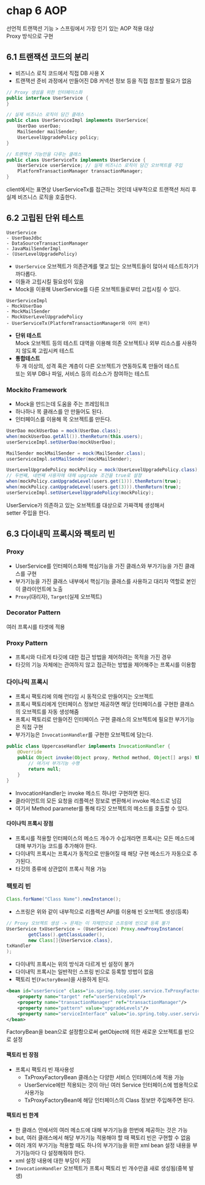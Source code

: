 # chap 6 AOP

선언적 트랜잭션 기능 > 스프링에서 가장 인기 있는 AOP 적용 대상  
Proxy 방식으로 구현

## 6.1 트랜잭션 코드의 분리
- 비즈니스 로직 코드에서 직접 DB 사용 X
- 트랜잭션 준비 과정에서 만들어진 DB 커넥션 정보 등을 직접 참조할 필요가 없음

```java
// Proxy 생성을 위한 인터페이스화
public interface UserService {
}

// 실제 비즈니스 로직이 담긴 클래스
public class UserServiceImpl implements UserService{
    UserDao userDao;
    MailSender mailSender;
    UserLevelUpgradePolicy policy;
}

// 트랜잭션 기능만을 다루는 클래스
public class UserServiceTx implements UserService {
    UserService userService; // 실제 비즈니스 로직이 담긴 오브젝트를 주입
    PlatformTransactionManager transactionManager;
}
```
client에서는 표면상 UserServiceTx를 접근하는 것인데 내부적으로 트랜잭션 처리 후 실제 비즈니스 로직을 호출한다.  

## 6.2 고립된 단위 테스트
```
UserService
- UserDaoJdbc
- DataSourceTransactionManager
- JavaMailSenderImpl
- (UserLevelUpgradePolicy)
```
- `UserService` 오브젝트가 의존관계를 맺고 있는 오브젝트들이 많아서 테스트하기가 까다롭다.  
- 이들과 고립시킬 필요성이 있음
- Mock을 이용해 UserService를 다른 오브젝트들로부터 고립시킬 수 있다.
```
UserServiceImpl
- MockUserDao
- MockMailSender
- MockUserLevelUpgradePolicy
- UserServiceTx(PlatformTransactionManager와 이미 분리)
```
- **단위 테스트**  
    Mock 오브젝트 등의 테스트 대역을 이용해 의존 오브젝트나 외부 리소스를 사용하지 않도록 고립시켜 테스트
- **통합테스트**  
    두 개 이상의, 성격 혹은 계층이 다른 오브젝트가 연동하도록 만들어 테스트  
    또는 외부 DB나 파일, 서비스 등의 리소스가 참여하는 테스트
  
### Mockito Framework
- Mock을 만드는데 도움을 주는 프레임워크  
- 하나하나 목 클래스를 안 만들어도 된다.
- 인터페이스를 이용해 목 오브젝트를 만든다.

```java
UserDao mockUserDao = mock(UserDao.class);
when(mockUserDao.getAll()).thenReturn(this.users);
userServiceImpl.setUserDao(mockUserDao);

MailSender mockMailSender = mock(MailSender.class);
userServiceImpl.setMailSender(mockMailSender);

UserLevelUpgradePolicy mockPolicy = mock(UserLevelUpgradePolicy.class);
// 두번쨰, 네번째 사용자에 대해 upgrade 조건을 true로 설정
when(mockPolicy.canUpgradeLevel(users.get(1))).thenReturn(true);
when(mockPolicy.canUpgradeLevel(users.get(3))).thenReturn(true);
userServiceImpl.setUserLevelUpgradePolicy(mockPolicy);
```
UserService가 의존하고 있는 오브젝트를 대상으로 가짜객체 생성해서  
setter 주입을 한다.

## 6.3 다이내믹 프록시와 팩토리 빈
### Proxy
- UserService를 인터페이스화해 핵심기능을 가진 클래스와 부가기능을 가진 클래스를 구현
- 부가기능을 가진 클래스 내부에서 핵심기능 클래스를 사용하고 대리자 역할로 본인이 클라이언트에 노출
- `Proxy`(대리자), `Target`(실제 오브젝트)
    
### Decorator Pattern
여러 프록시를 타겟에 적용

### Proxy Pattern
- 프록시와 다르게 타깃에 대한 접근 방법을 제어하려는 목적을 가진 경우
- 타깃의 기능 자체에는 관여하지 않고 접근하는 방법을 제어해주는 프록시를 이용함

### 다이나믹 프록시
- 프록시 팩토리에 의해 런타임 시 동적으로 만들어지는 오브젝트
- 프록시 팩토리에게 인터페이스 정보만 제공하면 해당 인터페이스를 구현한 클래스의 오브젝트를 자동 생성해줌
- 프록시 팩토리로 만들어진 인터페이스 구현 클래스의 오브젝트에 필요한 부가기능은 직접 구현
- 부가기능은 `InvocationHandler`를 구현한 오브젝트에 담는다.
````java
public class UppercaseHandler implements InvocationHandler {
    @Override
    public Object invoke(Object proxy, Method method, Object[] args) throws Throwable {
        // 여기서 부가기능 수행
        return null;
    }
}
````
- InvocationHandler는 invoke 메소드 하나만 구현하면 된다.  
- 클라이언트의 모든 요청을 리플렉션 정보로 변환해서 invoke 메소드로 넘김
- 여기서 Method parameter를 통해 타깃 오브젝트의 메소드를 호출할 수 있다.

#### 다이나믹 프록시 장점
- 프록시를 적용할 인터페이스의 메소드 개수가 수십개라면 프록시는 모든 메소드에 대해 부가기능 코드를 추가해야 한다.
- 다이내믹 프록시는 프록시가 동적으로 만들어질 때 해당 구현 메소드가 자동으로 추가된다.
- 타깃의 종류에 상관없이 프록시 적용 가능

### 팩토리 빈
````java
Class.forName("Class Name").newInstance();
````
- 스프링은 위와 같이 내부적으로 리플렉션 API를 이용해 빈 오브젝트 생성(등록)
```java
// Proxy 오브젝트 생성 -> 문제는 이 자체만으로 스프링에 빈으로 등록 불가
UserService txUserService = (UserService) Proxy.newProxyInstance(
        getClass().getClassLoader(),
        new Class[]{UserService.class},
txHandler
);
```
- 다이내믹 프록시는 위의 방식과 다르게 빈 설정이 불가
- 다이내믹 프록시는 일반적인 스프링 빈으로 등록할 방법이 없음
- 팩토리 빈(`FactoryBean`)을 사용하게 된다.
```xml
<bean id="userService" class="io.spring.toby.user.service.TxProxyFactoryBean">
    <property name="target" ref="userServiceImpl"/>
    <property name="transactionManager" ref="transactionManager"/>
    <property name="pattern" value="upgradeLevels"/>
    <property name="serviceInterface" value="io.spring.toby.user.service.UserService"/>
</bean>
```
FactoryBean을 bean으로 설정함으로써 getObject에 의한 새로운 오브젝트를 빈으로 설정

#### 팩토리 빈 장점
- 프록시 팩토리 빈 재사용성
    - TxProxyFactoryBean 클래스는 다양한 서비스 인터페이스에 적용 가능
    - UserService에만 적용되는 것이 아닌 여러 Service 인터페이스에 범용적으로 사용가능
    - TxProxyFactoryBean에 해당 인터페이스의 Class 정보만 주입해주면 된다.
    
#### 팩토리 빈 한계
- 한 클래스 안에서의 여러 메소드에 대해 부가기능을 한번에 제공하는 것은 가능
- but, 여러 클래스에서 해당 부가기능 적용해야 할 때 팩토리 빈은 구현할 수 없음
- 여러 개의 부가기능 적용할 때도 하나의 부가기능을 위한 xml bean 설정 내용을 부가기능마다 다 설정해줘야 한다.
- xml 설정 내용에 대한 부담이 커짐
- `InvocationHandler` 오브젝트가 프록시 팩토리 빈 개수만큼 새로 생성됨(중복 발생)
